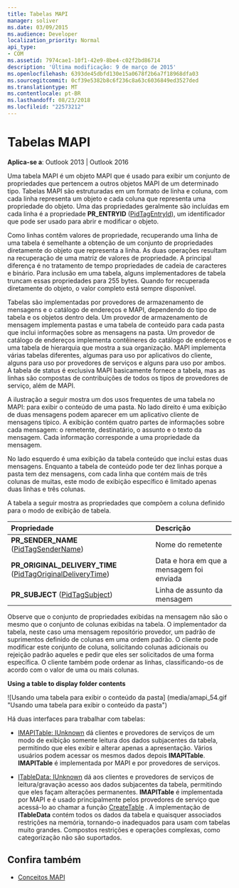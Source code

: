 ```yaml
---
title: Tabelas MAPI
manager: soliver
ms.date: 03/09/2015
ms.audience: Developer
localization_priority: Normal
api_type:
- COM
ms.assetid: 7974cae1-10f1-42e9-8be4-c02f2bd86714
description: 'Última modificação: 9 de março de 2015'
ms.openlocfilehash: 6393de45dbfd130e15a0678f2b6a7f18968dfa03
ms.sourcegitcommit: 0cf39e5382b8c6f236c8a63c6036849ed3527ded
ms.translationtype: MT
ms.contentlocale: pt-BR
ms.lasthandoff: 08/23/2018
ms.locfileid: "22573212"
---
```

# <a name="mapi-tables"></a>Tabelas MAPI
  
**Aplica-se a**: Outlook 2013 | Outlook 2016 
  
Uma tabela MAPI é um objeto MAPI que é usado para exibir um conjunto de propriedades que pertencem a outros objetos MAPI de um determinado tipo. Tabelas MAPI são estruturadas em um formato de linha e coluna, com cada linha representa um objeto e cada coluna que representa uma propriedade do objeto. Uma das propriedades geralmente são incluídas em cada linha é a propriedade **PR_ENTRYID** ([PidTagEntryId](pidtagentryid-canonical-property.md)), um identificador que pode ser usado para abrir e modificar o objeto. 
  
Como linhas contêm valores de propriedade, recuperando uma linha de uma tabela é semelhante a obtenção de um conjunto de propriedades diretamente do objeto que representa a linha. As duas operações resultam na recuperação de uma matriz de valores de propriedade. A principal diferença é no tratamento de tempo propriedades de cadeia de caracteres e binário. Para inclusão em uma tabela, alguns implementadores de tabela truncam essas propriedades para 255 bytes. Quando for recuperada diretamente do objeto, o valor completo está sempre disponível.
  
Tabelas são implementadas por provedores de armazenamento de mensagens e o catálogo de endereços e MAPI, dependendo do tipo de tabela e os objetos dentro dela. Um provedor de armazenamento de mensagem implementa pastas e uma tabela de conteúdo para cada pasta que inclui informações sobre as mensagens na pasta. Um provedor de catálogo de endereços implementa contêineres do catálogo de endereços e uma tabela de hierarquia que mostra a sua organização. MAPI implementa várias tabelas diferentes, algumas para uso por aplicativos do cliente, alguns para uso por provedores de serviços e alguns para uso por ambos. A tabela de status é exclusiva MAPI basicamente fornece a tabela, mas as linhas são compostas de contribuições de todos os tipos de provedores de serviço, além de MAPI. 
  
A ilustração a seguir mostra um dos usos frequentes de uma tabela no MAPI: para exibir o conteúdo de uma pasta. No lado direito é uma exibição de duas mensagens podem aparecer em um aplicativo cliente de mensagens típico. A exibição contém quatro partes de informações sobre cada mensagem: o remetente, destinatário, o assunto e o texto da mensagem. Cada informação corresponde a uma propriedade da mensagem.
  
No lado esquerdo é uma exibição da tabela conteúdo que inclui estas duas mensagens. Enquanto a tabela de conteúdo pode ter dez linhas porque a pasta tem dez mensagens, com cada linha que contém mais de três colunas de muitas, este modo de exibição específico é limitado apenas duas linhas e três colunas.
  
A tabela a seguir mostra as propriedades que compõem a coluna definido para o modo de exibição de tabela.
  
|**Propriedade**|**Descrição**|
|:-----|:-----|
|**PR_SENDER_NAME** ([PidTagSenderName](pidtagsendername-canonical-property.md))  <br/> |Nome do remetente  <br/> |
|**PR_ORIGINAL_DELIVERY_TIME** ([PidTagOriginalDeliveryTime](pidtagoriginaldeliverytime-canonical-property.md))  <br/> |Data e hora em que a mensagem foi enviada  <br/> |
|**PR_SUBJECT** ([PidTagSubject](pidtagsubject-canonical-property.md))  <br/> |Linha de assunto da mensagem  <br/> |
   
Observe que o conjunto de propriedades exibidas na mensagem não são o mesmo que o conjunto de colunas exibidas na tabela. O implementador da tabela, neste caso uma mensagem repositório provedor, um padrão de suprimentos definido de colunas em uma ordem padrão. O cliente pode modificar este conjunto de coluna, solicitando colunas adicionais ou rejeição padrão aqueles e pedir que eles ser solicitados de uma forma específica. O cliente também pode ordenar as linhas, classificando-os de acordo com o valor de uma ou mais colunas.
  
**Using a table to display folder contents**
  
![Usando uma tabela para exibir o conteúdo da pasta] (media/amapi_54.gif "Usando uma tabela para exibir o conteúdo da pasta")
  
Há duas interfaces para trabalhar com tabelas:
  
- [IMAPITable: IUnknown](imapitableiunknown.md) dá clientes e provedores de serviços de um modo de exibição somente leitura dos dados subjacentes da tabela, permitindo que eles exibir e alterar apenas a apresentação. Vários usuários podem acessar os mesmos dados depois **IMAPITable**. **IMAPITable** é implementada por MAPI e por provedores de serviços. 
    
- [ITableData: IUnknown](itabledataiunknown.md) dá aos clientes e provedores de serviços de leitura/gravação acesso aos dados subjacentes da tabela, permitindo que eles façam alterações permanentes. **IMAPITable** é implementada por MAPI e é usado principalmente pelos provedores de serviço que acessá-lo ao chamar a função [CreateTable](createtable.md) . A implementação de **ITableData** contém todos os dados da tabela e quaisquer associados restrições na memória, tornando-o inadequados para usam com tabelas muito grandes. Compostos restrições e operações complexas, como categorização não são suportados. 
    
## <a name="see-also"></a>Confira também

- [Conceitos MAPI](mapi-concepts.md)

